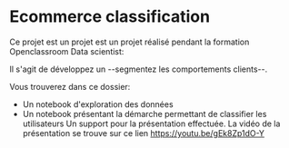 # Ecommerce classification

Ce projet est un projet est un projet réalisé pendant la formation Openclassroom Data scientist:

Il s'agit de développez un --segmentez les comportements clients--.

Vous trouverez dans ce dossier:

- Un notebook d'exploration des données
- Un notebook présentant la démarche permettant de classifier les utilisateurs
Un support pour la présentation effectuée. La vidéo de la présentation se trouve sur ce lien https://youtu.be/gEk8Zp1dO-Y
